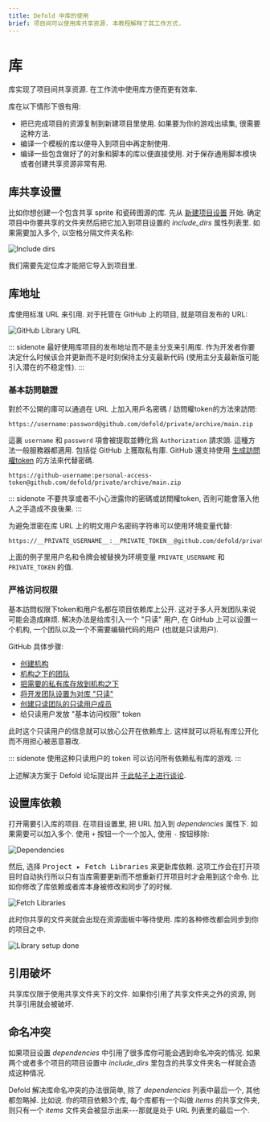 ```yaml
---
title: Defold 中库的使用
brief: 项目间可以使用库共享资源. 本教程解释了其工作方式.
---
```


# 库

库实现了项目间共享资源. 在工作流中使用库方便而更有效率.

库在以下情形下很有用:

* 把已完成项目的资源复制到新建项目里使用. 如果要为你的游戏出续集, 很需要这种方法.
* 编译一个模板的库以便导入到项目中再定制使用.
* 编译一些包含做好了的对象和脚本的库以便直接使用. 对于保存通用脚本模块或者创建共享资源非常有用.

## 库共享设置

比如你想创建一个包含共享 sprite 和瓷砖图源的库. 先从 [新建项目设置](/manuals/project-setup/) 开始. 确定项目中你要共享的文件夹然后把它加入到项目设置的 *include_dirs* 属性列表里. 如果需要加入多个, 以空格分隔文件夹名称:

![Include dirs](images/libraries/libraries_include_dirs.png)

我们需要先定位库才能把它导入到项目里.

## 库地址

库使用标准 URL 来引用. 对于托管在 GitHub 上的项目, 就是项目发布的 URL:

![GitHub Library URL](images/libraries/libraries_library_url_github.png)

::: sidenote
最好使用库项目的发布地址而不是主分支来引用库. 作为开发者你要决定什么时候该合并更新而不是时刻保持主分支最新代码 (使用主分支最新版可能引入潜在的不稳定性).
:::


### 基本訪問驗證

對於不公開的庫可以通過在 URL 上加入用戶名密碼 / 訪問權token的方法來訪問:

```
https://username:password@github.com/defold/private/archive/main.zip
```

這裏 `username` 和 `password` 項會被提取並轉化爲 `Authorization` 請求頭. 這種方法一般服務器都適用. 包括從 GitHub 上獲取私有庫. GitHub 還支持使用 [生成訪問權token](https://docs.github.com/en/free-pro-team@latest/github/authenticating-to-github/creating-a-personal-access-token) 的方法來代替密碼.

```
https://github-username:personal-access-token@github.com/defold/private/archive/main.zip
```

::: sidenote
不要共享或者不小心泄露你的密碼或訪問權token, 否則可能會落入他人之手造成不良後果.
:::

为避免泄密在库 URL 上的明文用户名密码字符串可以使用环境变量代替:

```
https://__PRIVATE_USERNAME__:__PRIVATE_TOKEN__@github.com/defold/private/archive/main.zip
```

上面的例子里用户名和令牌会被替换为环境变量 `PRIVATE_USERNAME` 和 `PRIVATE_TOKEN` 的值.


### 严格访问权限

基本訪問权限下token和用户名都在项目依赖库上公开. 这对于多人开发团队来说可能会造成麻烦. 解决办法是给库引入一个 "只读" 用户, 在 GitHub 上可以设置一个机构, 一个团队以及一个不需要编辑代码的用户 (也就是只读用户).

GitHub 具体步骤:
* [创建机构](https://docs.github.com/en/github/setting-up-and-managing-organizations-and-teams/creating-a-new-organization-from-scratch)
* [机构之下的团队](https://docs.github.com/en/github/setting-up-and-managing-organizations-and-teams/creating-a-team)
* [把需要的私有库存放到机构之下](https://docs.github.com/en/github/administering-a-repository/transferring-a-repository)
* [将开发团队设置为对库 "只读"](https://docs.github.com/en/github/setting-up-and-managing-organizations-and-teams/managing-team-access-to-an-organization-repository)
* [创建只读团队的只读用户成员](https://docs.github.com/en/github/setting-up-and-managing-organizations-and-teams/organizing-members-into-teams)
* 给只读用户发放 "基本访问权限" token

此时这个只读用户的信息就可以放心公开在依赖库上. 这样就可以将私有库公开化而不用担心被恶意篡改.

::: sidenote
使用这种只读用户的 token 可以访问所有依赖私有库的游戏.
:::

上述解决方案于 Defold 论坛提出并 [于此帖子上进行谈论](https://forum.defold.com/t/private-github-for-library-solved/67240).

## 设置库依赖

打开需要引入库的项目. 在项目设置里, 把 URL 加入到 *dependencies* 属性下. 如果需要可以加入多个. 使用 `+` 按钮一个一个加入, 使用 `-` 按钮移除:

![Dependencies](images/libraries/libraries_dependencies.png)

然后, 选择 <kbd>Project ▸ Fetch Libraries</kbd> 来更新库依赖. 这项工作会在打开项目时自动执行所以只有当库需要更新而不想重新打开项目时才会用到这个命令. 比如你修改了库依赖或者库本身被修改和同步了的时候.

![Fetch Libraries](images/libraries/libraries_fetch_libraries.png)

此时你共享的文件夹就会出现在资源面板中等待使用. 库的各种修改都会同步到你的项目之中.

![Library setup done](images/libraries/libraries_done.png)

## 引用破坏

共享库仅限于使用共享文件夹下的文件. 如果你引用了共享文件夹之外的资源, 则共享引用就会被破坏.

## 命名冲突

如果项目设置 *dependencies* 中引用了很多库你可能会遇到命名冲突的情况. 如果两个或者多个项目的项目设置中 *include_dirs* 里包含的共享文件夹名一样就会造成这种情况.

Defold 解决库命名冲突的办法很简单, 除了 *dependencies* 列表中最后一个, 其他都忽略掉. 比如说. 你的项目依赖3个库, 每个库都有一个叫做 *items* 的共享文件夹, 则只有一个 *items* 文件夹会被显示出来---那就是处于 URL 列表里的最后一个.
